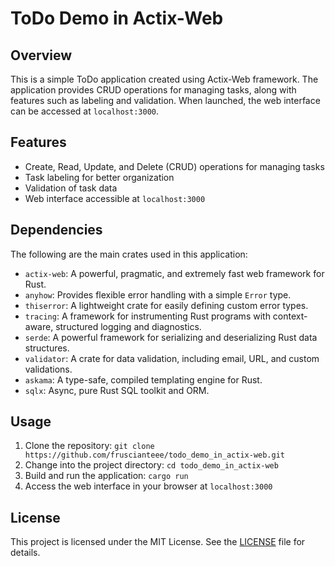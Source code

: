# ToDo Demo in Actix-Web

## Overview
This is a simple ToDo application created using Actix-Web framework.
The application provides CRUD operations for managing tasks, along with features such as labeling and validation.
When launched, the web interface can be accessed at `localhost:3000`.

## Features
- Create, Read, Update, and Delete (CRUD) operations for managing tasks
- Task labeling for better organization
- Validation of task data
- Web interface accessible at `localhost:3000`

## Dependencies
The following are the main crates used in this application:
- `actix-web`: A powerful, pragmatic, and extremely fast web framework for Rust.
- `anyhow`: Provides flexible error handling with a simple `Error` type.
- `thiserror`: A lightweight crate for easily defining custom error types.
- `tracing`: A framework for instrumenting Rust programs with context-aware, structured logging and diagnostics.
- `serde`: A powerful framework for serializing and deserializing Rust data structures.
- `validator`: A crate for data validation, including email, URL, and custom validations.
- `askama`: A type-safe, compiled templating engine for Rust.
- `sqlx`: Async, pure Rust SQL toolkit and ORM.

## Usage
1. Clone the repository: `git clone https://github.com/fruscianteee/todo_demo_in_actix-web.git`
2. Change into the project directory: `cd todo_demo_in_actix-web`
3. Build and run the application: `cargo run`
4. Access the web interface in your browser at `localhost:3000`

## License
This project is licensed under the MIT License. See the [LICENSE](LICENSE) file for details.
